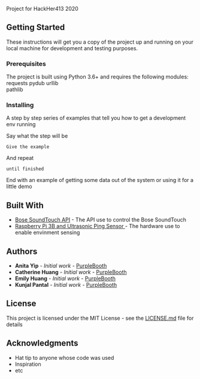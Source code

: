 Project for HackHer413 2020
<!-- 
# Project Title
 -->


## Getting Started

These instructions will get you a copy of the project up and running on your local machine for development and testing purposes. 

### Prerequisites

The project is built using Python 3.6+ and requires the following modules:
requests
pydub
urllib   
pathlib

### Installing

A step by step series of examples that tell you how to get a development env running

Say what the step will be

```
Give the example
```

And repeat

```
until finished
```

End with an example of getting some data out of the system or using it for a little demo

## Built With

* [
Bose SoundTouch API](https://developer.bose.com/guides/bose-soundtouch-api) - The API use to control the Bose SoundTouch
* [Raspberry Pi 3B and Ultrasonic Ping Sensor
](https://www.raspberrypi.org/documentation/) - The hardware use to enable envinment sensing
## Authors

* **Anita Yip** - *Initial work* - [PurpleBooth](https://github.com/PurpleBooth)
* **Catherine Huang** - *Initial work* - [PurpleBooth](https://github.com/PurpleBooth)
* **Emily Huang** - *Initial work* - [PurpleBooth](https://github.com/PurpleBooth)
* **Kunjal Pantal** - *Initial work* - [PurpleBooth](https://github.com/PurpleBooth)

## License

This project is licensed under the MIT License - see the [LICENSE.md](LICENSE.md) file for details

## Acknowledgments

* Hat tip to anyone whose code was used
* Inspiration
* etc